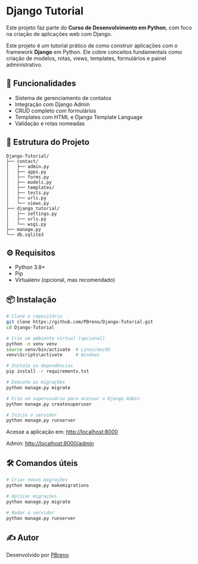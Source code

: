 # Django Tutorial

Este projeto faz parte do **Curso de Desenvolvimento em Python**, com foco na criação de aplicações web com Django.

Este projeto é um tutorial prático de como construir aplicações com o framework **Django** em Python. Ele cobre conceitos fundamentais como criação de modelos, rotas, views, templates, formulários e painel administrativo.
## 🚀 Funcionalidades

- Sistema de gerenciamento de contatos
- Integração com Django Admin
- CRUD completo com formulários
- Templates com HTML e Django Template Language
- Validação e rotas nomeadas

## 🧱 Estrutura do Projeto

```
Django-Tutorial/
├── contact/
│   ├── admin.py
│   ├── apps.py
│   ├── forms.py
│   ├── models.py
│   ├── templates/
│   ├── tests.py
│   ├── urls.py
│   └── views.py
├── django_tutorial/
│   ├── settings.py
│   ├── urls.py
│   └── wsgi.py
├── manage.py
└── db.sqlite3
```

## ⚙️ Requisitos

- Python 3.8+
- Pip
- Virtualenv (opcional, mas recomendado)

## 📦 Instalação

```bash
# Clone o repositório
git clone https://github.com/PBreno/Django-Tutorial.git
cd Django-Tutorial

# Crie um ambiente virtual (opcional)
python -m venv venv
source venv/bin/activate  # Linux/macOS
venv\Scripts\activate     # Windows

# Instale as dependências
pip install -r requirements.txt

# Execute as migrações
python manage.py migrate

# Crie um superusuário para acessar o Django Admin
python manage.py createsuperuser

# Inicie o servidor
python manage.py runserver
```

Acesse a aplicação em: [http://localhost:8000](http://localhost:8000)

Admin: [http://localhost:8000/admin](http://localhost:8000/admin)

## 🛠️ Comandos úteis

```bash
# Criar novas migrações
python manage.py makemigrations

# Aplicar migrações
python manage.py migrate

# Rodar o servidor
python manage.py runserver
```

## ✍️ Autor

Desenvolvido por [PBreno](https://github.com/PBreno)
